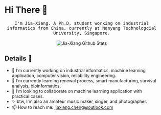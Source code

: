 # Hi There :wave:

<p align="center">
  <samp>
I'm Jia-Xiang. A Ph.D. student working on industrial informatics from China, currently at Nanyang Technologcial University, Singapore.
  </samp>
  <br/>
  <br/>
  <img src="https://github-readme-stats.vercel.app/api?username=jiaxiang-cheng&show_icons=true&theme=gruvbox" alt="Jia-Xiang Github Stats"></img>
</p>

## Details :closed_book:

<!--
**jiaxiang-cheng/jiaxiang-cheng** is a ✨ _special_ ✨ repository because its `README.md` (this file) appears on your GitHub profile.

Here are some ideas to get you started:
-->

- 🔭 I’m currently working on industrial informatics, machine learning application, computer vision, reliability engineering.
- 🌱 I’m currently learning renewal process, smart manufacturing, survival analysis, bioinformatics.
- 👯 I’m looking to collaborate on machine learning application with practical cases.
- ✨ btw, I'm also an amateur music maker, singer, and photographer.
- 📫 How to reach me: jiaxiang.cheng@outlook.com

<!--
- 🤔 I’m looking for help with ...
- 💬 Ask me about ...
- 😄 Pronouns: ...
- ⚡ Fun fact: ...
-->

